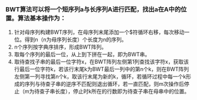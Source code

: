 ### BWT算法可以将一个短序列a与长序列A进行匹配，找出a在A中的位置。算法基本操作为：

1. 针对母序列构建BWT序列，在母序列末尾添加一个$符循环右移，每次移动一位。得到n（n为母序列长度）个长度为n的序列。
2. n个序列按字典序排序，形成BWT阵列。
3. 取每个序列的最后一位，从上到下拼在一起，即为BWT串。
4. 取待查找子串的最后一位字符x，在BWT阵列左侧第1列查找该字符x，获取该行最后一位字符k，若该行末尾k为BWT最后一列中的第n个k，则在BWT阵列左侧第一列寻找第n个k，取该行末尾为新的k，循环，若循环过程中每一个k形成的序列与待查子串的逆序不匹配则退出循环，若一直匹配，则m次操作后停止（m为待查子串长度），停止时k所在的行数即为待查子串在母串中的位置。

